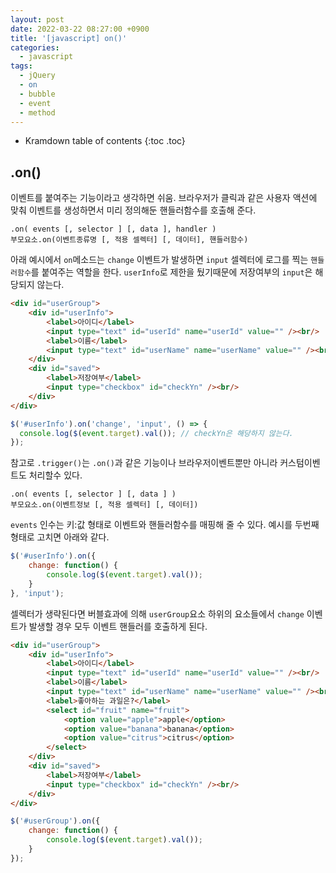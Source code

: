 ```yaml
---
layout: post
date: 2022-03-22 08:27:00 +0900
title: '[javascript] on()'
categories:
  - javascript
tags:
  - jQuery
  - on
  - bubble
  - event
  - method
---
```


* Kramdown table of contents
{:toc .toc}

## .on()

이벤트를 붙여주는 기능이라고 생각하면 쉬움.
브라우저가 클릭과 같은 사용자 액션에 맞춰 이벤트를 생성하면서 미리 정의해둔 핸들러함수를 호출해 준다.

`.on( events [, selector ] [, data ], handler )`  
`부모요소.on(이벤트종류명 [, 적용 셀렉터] [, 데이터], 핸들러함수)`

아래 예시에서 `on`메소드는 `change` 이벤트가 발생하면 `input` 셀렉터에 로그를 찍는 `핸들러함수`를 붙여주는 역할을 한다. `userInfo`로 제한을 뒀기때문에 저장여부의 `input`은 해당되지 않는다.

```html
<div id="userGroup">
    <div id="userInfo">
        <label>아이디</label>
        <input type="text" id="userId" name="userId" value="" /><br/>
        <label>이름</label>
        <input type="text" id="userName" name="userName" value="" /><br/>
    </div>
    <div id="saved">
        <label>저장여부</label>
        <input type="checkbox" id="checkYn" /><br/>
    </div>
</div>
```

```js
$('#userInfo').on('change', 'input', () => {
  console.log($(event.target).val()); // checkYn은 해당하지 않는다.
});
```

참고로 `.trigger()`는 `.on()`과 같은 기능이나 브라우저이벤트뿐만 아니라 커스텀이벤트도 처리할수 있다.


`.on( events [, selector ] [, data ] )`  
`부모요소.on(이벤트정보 [, 적용 셀렉터] [, 데이터])`

`events` 인수는 키:값 형태로 이벤트와 핸들러함수를 매핑해 줄 수 있다.
예시를 두번째 형태로 고치면 아래와 같다.

```js
$('#userInfo').on({
    change: function() {
        console.log($(event.target).val());
    }
}, 'input');
```

셀렉터가 생략된다면 버블효과에 의해 `userGroup`요소 하위의 요소들에서 `change` 이벤트가 발생할 경우
모두 이벤트 핸들러를 호출하게 된다.

```html
<div id="userGroup">
    <div id="userInfo">
        <label>아이디</label>
        <input type="text" id="userId" name="userId" value="" /><br/>
        <label>이름</label>
        <input type="text" id="userName" name="userName" value="" /><br/>
        <label>좋아하는 과일은?</label>
        <select id="fruit" name="fruit">
            <option value="apple">apple</option>
            <option value="banana">banana</option>
            <option value="citrus">citrus</option>
        </select>
    </div>
    <div id="saved">
        <label>저장여부</label>
        <input type="checkbox" id="checkYn" /><br/>
    </div>
</div>
```
```js
$('#userGroup').on({
    change: function() {
        console.log($(event.target).val());
    }
});
```
